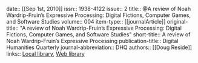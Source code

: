 date:: [[Sep 1st, 2010]]
issn:: 1938-4122
issue:: 2
title:: @A review of Noah Wardrip-Fruin’s Expressive Processing: Digital Fictions, Computer Games, and Software Studies
volume:: 004
item-type:: [[journalArticle]]
original-title:: "A review of Noah Wardrip-Fruin’s Expressive Processing: Digital Fictions, Computer Games, and Software Studies"
short-title:: A review of Noah Wardrip-Fruin’s Expressive Processing
publication-title:: Digital Humanities Quarterly
journal-abbreviation:: DHQ
authors:: [[Doug Reside]]
links:: [Local library](zotero://select/groups/2386895/items/Q3IQKRWT), [Web library](https://www.zotero.org/groups/2386895/items/Q3IQKRWT)
